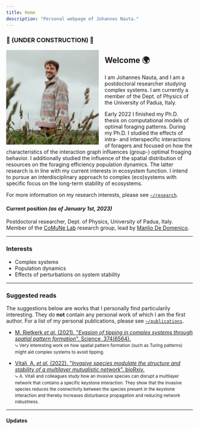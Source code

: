 ```yaml
---
title: Home
description: "Personal webpage of Johannes Nauta."
---
```

### :construction: (UNDER CONSTRUCTION) :construction:
<img 
    id="photo" 
    width="250"
    src="images/me.jpg" 
    alt="Johannes Nauta"
    align="left"
    style="margin-right: 1rem">

## Welcome :earth_africa:
I am Johannes Nauta, and I am a postdoctoral researcher studying complex systems.
I am currently a member of the Dept. of Physics of the University of Padua, Italy.

Early 2022 I finished my Ph.D. thesis on computational models of optimal foraging patterns.
During my Ph.D. I studied the effects of intra- and interspecific interactions of foragers and focused on how the characteristics of the interaction graph influences (group-) optimal froaging behavior.
I additionally studied the influence of the spatial distribution of resources on the foraging efficiency population dynamics.
The latter research is in line with my current interests in ecosystem function.
I intend to pursue an interdisciplinary approach to complex (eco)systems with specific focus on the long-term stability of ecosystems.


For more information on my research interests, please see [`~/research`](research).

#### Current position _(as of January 1st, 2023)_
Postdoctoral researcher, Dept. of Physics, University of Padua, Italy. \
Member of the [CoMuNe Lab](https://twitter.com/comunelab) research group, lead by [Manlio De Domenico](https://manliodedomenico.com/).

---
### Interests
- Complex systems
- Population dynamics
- Effects of perturbations on system stability

---
### Suggested reads
The suggestions below are works that I personally find particularily interesting.
They do **not** contain any personal work of which I am the first author.
For a list of my personal publications, please see [`~/publications`](publications).

* <div class="references"><p>
    <a href="https://doi.org/10.1126/science.abj0359" class="publication">
    M. Rietkerk <i>et al.</i> (2021).
    "<em>Evasion of tipping in complex systems through spatial pattern formation</em>". 
     Science, 374(6564).
    </a>
  <br>⤷ <small>Very interesting work on how spatial pattern formation (such as Turing patterns) might aid complex systems to avoid tipping.</small>
  </p></div>
* <div class="references"><p>
    <a href="https://doi.org/10.1101/2022.12.25.521894" class="publication">
    Vitali, A. <i>et al.</i> (2022).
    "<em>Invasive species modulate the structure and stability of a multilayer mutualistic network</em>". 
     bioRxiv.
    </a>
  </br>⤷ <small>A. Vitali and colleagues study how an invasive species can disrupt a multilayer network that contains a specific keystone interaction. They show that the invasive species reduces the connectivity between the species present in the keystone interaction and thereby increases disturbance propagation and reducing network robustness.</small>
  </p></div>  

---
#### Updates 